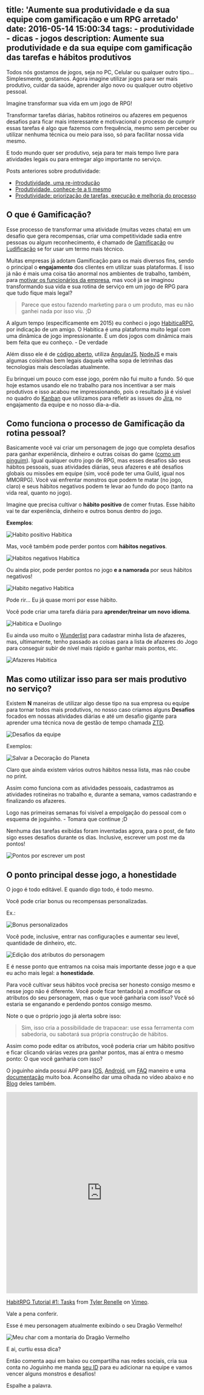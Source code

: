 title: 'Aumente sua produtividade e da sua equipe com gamificação e um RPG arretado'
date: 2016-05-14 15:00:34
tags:
    - produtividade
    - dicas
    - jogos
description: Aumente sua produtividade e da sua equipe com gamificação das tarefas e hábitos produtivos
---

Todos nós gostamos de jogos, seja no PC, Celular ou qualquer outro tipo... Simplesmente, gostamos. Agora imagine utilizar jogos para ser mais produtivo, cuidar da saúde, aprender algo novo ou qualquer outro objetivo pessoal.

Imagine transformar sua vida em um jogo de RPG!<!-- more -->

Transformar tarefas diárias, habitos rotineiros ou afazeres em pequenos desafios para ficar mais interessante e motivacional o processo de cumprir essas tarefas é algo que fazemos com frequência, mesmo sem perceber ou utilizar nenhuma técnica ou meio para isso, só para facilitar nossa vida mesmo.

E todo mundo quer ser produtivo, seja para ter mais tempo livre para atividades legais ou para entregar algo importante no serviço.

Posts anteriores sobre produtividade:

- [Produtividade, uma re-introdução](/posts/produtividade-uma-re-introducao/)
- [Produtividade, conhece-te a ti mesmo](/posts/Produtividade-conhece-te-a-ti-mesmo/)
- [Produtividade: priorização de tarefas, execução e melhoria do processo](/posts/Produtividade-priorizacao-de-tarefas-execucao-e-melhoria-do-processo/)

## O que é Gamificação?

Esse processo de transformar uma atividade (muitas vezes chata) em um desafio que gera recompensas, criar uma competitividade sadia entre pessoas ou algum reconhecimento, é chamado de [Gamificação](http://www.mjv.com.br/biblioteca/infografico-o-que-e-gamificacao) ou [Ludificação](https://pt.wikipedia.org/wiki/Ludifica%C3%A7%C3%A3o) se for usar um termo mais técnico.

Muitas empresas já adotam Gamificação para os mais diversos fins, sendo o principal o **engajamento** dos clientes em utilizar suas plataformas. E isso já não é mais uma coisa tão anormal nos ambientes de trabalho, também, para [motivar os funcionários da empresa](https://conta.mobi/blog/comportamento-organizacional-4-motivos-para-atentar-a-isso/), mas você já se imaginou transformando sua vida e sua rotina de serviço em um jogo de RPG para que tudo fique mais legal?

> Parece que estou fazendo marketing para o um produto, mas eu não ganhei nada por isso viu. ;D

A algum tempo (especificamente em 2015) eu conheci o jogo [HabiticaRPG](http://habitica.com), por indicação de um amigo. O Habitica é uma plataforma muito legal com uma dinâmica de jogo impressionante. É um dos jogos com dinâmica mais bem feita que eu conheço. - De verdade

Além disso ele é de [código aberto](https://github.com/habitrpg/habitrpg/), utiliza [AngularJS](https://angularjs.org/), [NodeJS](http://nodejs.org/) e mais algumas coisinhas bem legais daquela velha sopa de letrinhas das tecnologias mais descoladas atualmente.

Eu brinquei um pouco com esse jogo, porém não fui muito a fundo. Só que hoje estamos usando ele no trabalho para nos incentivar a ser mais produtivos e isso acabou me impressionando, pois o resultado já é visível no quadro do [Kanban](https://pt.wikipedia.org/wiki/Kanban) que utilizamos para refletir as issues do [Jira](https://www.atlassian.com/software/jira), no engajamento da equipe e no nosso dia-a-dia.

## Como funciona o processo de Gamificação da rotina pessoal?

Basicamente você vai criar um personagem de jogo que completa desafios para ganhar experiência, dinheiro e outras coisas do game ([como um pinguim](http://habitica.wikia.com/wiki/The_Fowl_Frost)). Igual qualquer outro jogo de RPG, mas esses desafios são seus hábitos pessoais, suas atividades diárias, seus afazeres e até desafios globais ou missões em equipe (sim, você pode ter uma Guild, igual nos MMORPG). Você vai enfrentar monstros que podem te matar (no jogo, claro) e seus hábitos negativos podem te levar ao fundo do poço (tanto na vida real, quanto no jogo).

Imagine que precisa cultivar o **hábito positivo** de comer frutas.  Esse hábito vai te dar experiência, dinheiro e outros bonus dentro do jogo.

**Exemplos**:

![Habito positivo Habitica](http://s32.postimg.org/7mueoovlh/habito_positivo_habitica.png)

Mas, você também pode perder pontos com **hábitos negativos**.

![Habitos negativos Habitica](http://s32.postimg.org/z119o4n3p/habitos_negativo_habitica.png)

Ou ainda pior, pode perder pontos no jogo **e a namorada** por seus hábitos negativos!

![Habito negativo Habitica](http://s32.postimg.org/iumlc0cxh/habito_negativo_habitica.png)

 Pode rir… Eu já quase morri por esse hábito.

Você pode criar uma tarefa diária para **aprender/treinar um novo idioma**.

![Habitica e Duolingo](http://s32.postimg.org/pelp7czg5/habitica_e_duolingo.png)

Eu ainda uso muito o [Wunderlist](http://wunderlist.com/) para cadastrar minha lista de afazeres, mas, ultimamente, tenho passado as coisas para a lista de afazeres do Jogo para conseguir subir de nível mais rápido e ganhar mais pontos, etc.

![Afazeres Habitica](http://s32.postimg.org/5wwk7wprp/afazeres_habitica.png)

## Mas como utilizar isso para ser mais produtivo no serviço?

Existem **N** maneiras de utilizar algo desse tipo na sua empresa ou equipe para tornar todos mais produtivos, no nosso caso criamos alguns **Desafios** focados em nossas atividades diárias e até um desafio gigante para aprender uma técnica nova de gestão de tempo chamada [ZTD](http://efetividade.net/2011/11/ztd-um-jeito-zen-e-minimalista-de-buscar-a-produtividade-pessoal.html).

![Desafios da equipe](http://s32.postimg.org/f2gwp1e2d/desafios_da_equipe.png)

Exemplos:

![Salvar a Decoração do Planeta](http://s32.postimg.org/etfxpzj91/salvar_a_decoracao_do_planeta.png)

Claro que ainda existem vários outros hábitos nessa lista, mas não coube no print.

Assim como funciona com as atividades pessoais, cadastramos as atividades rotineiras no trabalho e, durante a semana, vamos cadastrando e finalizando os afazeres.

Logo nas primeiras semanas foi visível a empolgação do pessoal com o esquema de joguinho. - Tomara que continue ;D

Nenhuma das tarefas exibidas foram inventadas agora, para o post, de fato sigo esses desafios durante os dias. Inclusive, escrever um post me da pontos!

![Pontos por escrever um post](http://s32.postimg.org/bpp0yaat1/pontos_por_escrever_um_post.png)

## O ponto principal desse jogo, a honestidade

O jogo é todo editável. E quando digo todo, é todo mesmo.

Você pode criar bonus ou recompensas personalizadas.

Ex.:

![Bonus personalizados](http://s32.postimg.org/nimkbtvxx/bonus_personalizados.png)

Você pode, inclusive, entrar nas configurações e aumentar seu level, quantidade de dinheiro, etc.

![Edição dos atributos do personagem](http://s32.postimg.org/n26emieid/edicao_dos_atributos.png)

E é nesse ponto que entramos na coisa mais importante desse jogo e a que eu acho mais legal: a **honestidade**.

Para você cultivar seus hábitos você precisa ser honesto consigo mesmo e nesse jogo não é diferente. Você pode ficar tentado(a) a modificar os atributos do seu personagem, mas o que você ganharia com isso? Você só estaria se enganando e perdendo pontos consigo mesmo.

Note o que o próprio jogo já alerta sobre isso:

> Sim, isso cria a possibilidade de trapacear: use essa ferramenta com sabedoria, ou sabotará sua própria construção de hábitos.

Assim como pode editar os atributos, você poderia criar um hábito positivo e ficar clicando várias vezes pra ganhar pontos, mas aí entra o mesmo ponto: O que você ganharia com isso?

O joguinho ainda possui APP para [IOS](https://itunes.apple.com/us/app/habitica/id994882113?ls=1&mt=8), [Android](https://play.google.com/store/apps/details?id=com.habitrpg.android.habitica), um [FAQ](https://habitica.com/static/faq/) maneiro e uma [documentação](http://habitica.wikia.com/wiki/Habitica_Wiki) muito boa. Aconselho dar uma olhada no vídeo abaixo e no [Blog](http://blog.habitrpg.com/) deles também.

<iframe src="https://player.vimeo.com/video/57654086" width="100%" height="530px" frameborder="0" allowfullscreen></iframe>
<p><a href="https://vimeo.com/57654086">HabitRPG Tutorial #1: Tasks</a> from <a href="https://vimeo.com/tylerrenelle">Tyler Renelle</a> on <a href="https://vimeo.com">Vimeo</a>.</p>

Vale a pena conferir.

Esse é meu personagem atualmente exibindo o seu Dragão Vermelho!

![Meu char com a montaria do Dragão Vermelho](http://s32.postimg.org/objeok8xh/meu_char_e_dragao.png)

E ai, curtiu essa dica?

Então comenta aqui em baixo ou compartilha nas redes sociais, cria sua conta no Joguinho me manda [seu ID](http://habitica.wikia.com/wiki/Party) para eu adicionar na equipe e vamos vencer alguns monstros e desafios!

Espalhe a palavra.
